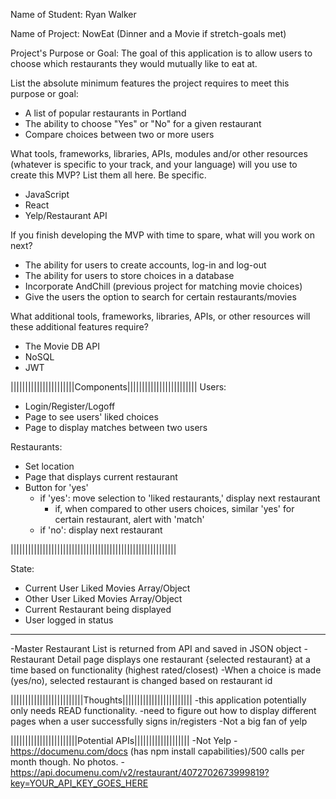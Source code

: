 Name of Student: Ryan Walker

Name of Project: NowEat (Dinner and a Movie if stretch-goals met)

Project's Purpose or Goal: The goal of this application is to allow users to choose which restaurants they would mutually like to eat at.

List the absolute minimum features the project requires to meet this purpose or goal:
- A list of popular restaurants in Portland
- The ability to choose "Yes" or "No" for a given restaurant
- Compare choices between two or more users

What tools, frameworks, libraries, APIs, modules and/or other resources (whatever is specific to your track, and your language) will you use to create this MVP? List them all here. Be specific.
- JavaScript 
- React
- Yelp/Restaurant API

If you finish developing the MVP with time to spare, what will you work on next?
- The ability for users to create accounts, log-in and log-out
- The ability for users to store choices in a database
- Incorporate AndChill (previous project for matching movie choices)
- Give the users the option to search for certain restaurants/movies

What additional tools, frameworks, libraries, APIs, or other resources will these additional features require?
- The Movie DB API
- NoSQL
- JWT


||||||||||||||||||||||Components||||||||||||||||||||||||
Users:
* Login/Register/Logoff
* Page to see users' liked choices
* Page to display matches between two users

Restaurants:
* Set location
* Page that displays current restaurant
* Button for 'yes'
  * if 'yes': move selection to 'liked restaurants,' display next restaurant
    * if, when compared to other users choices, similar 'yes' for certain restaurant, alert with 'match'
  * if 'no': display next restaurant

|||||||||||||||||||||||||||||||||||||||||||||||||||||||||

State: 
* Current User Liked Movies Array/Object
* Other User Liked Movies Array/Object
* Current Restaurant being displayed
* User logged in status
*** 
-Master Restaurant List is returned from API and saved in JSON object
-Restaurant Detail page displays one restaurant {selected restaurant} at a time based on functionality (highest rated/closest)
-When a choice is made (yes/no), selected restaurant is changed based on restaurant id


|||||||||||||||||||||||||Thoughts||||||||||||||||||||||||
-this application potentially only needs READ functionality. 
-need to figure out how to display different pages when a user successfully signs in/registers
-Not a big fan of yelp

|||||||||||||||||||||||Potential APIs|||||||||||||||||||
-Not Yelp
-https://documenu.com/docs (has npm install capabilities)/500 calls per month though. No photos.
-https://api.documenu.com/v2/restaurant/4072702673999819?key=YOUR_API_KEY_GOES_HERE